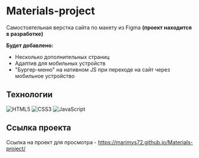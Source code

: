 # Materials-project
Самостоятельная верстка сайта по макету из Figma **(проект находится в разработке)**

**Будет добавлено:**

- Несколько дополнительных страниц
- Адаптив для мобильных устройств
- "Бургер-меню" на нативном JS при переходе на сайт через мобильное устройство

## Технологии
![HTML5](https://img.shields.io/badge/-HTML5-e34f26?logo=html5&logoColor=white)
![CSS3](https://img.shields.io/badge/-CSS3-1572b6?logo=css3&logoColor=white)
![JavaScript](https://img.shields.io/badge/-JavaScript-f7df1e?logo=javaScript&logoColor=black)

## Ссылка проекта
Ссылка на проект для просмотра - https://marimys72.github.io/Materials-project/
